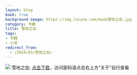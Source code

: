 ```yaml
---
layout: blog
book: true
background-image: https://img.locyoo.com/book雪地之血.jpg
category: 书籍
title: 雪地之血
tags:
- 书籍
- 小说
redirect_from:
  - /2024/03/雪地之血/
---
```

![](https://img.locyoo.com/book雪地之血.jpg)
雪地之血: <a name = "ref1" href="https://url18.ctfile.com/f/50983618-1418308226-58434b?p=3619">点击下载</a>，访问密码请点击右上方“关于”自行查看